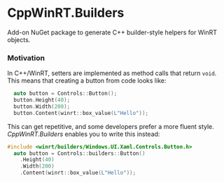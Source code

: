 # CppWinRT.Builders

Add-on NuGet package to generate C++ builder-style helpers for WinRT objects.

### Motivation
In C++/WinRT, setters are implemented as method calls that return `void`. 
This means that creating a button from code looks like:

```cpp
  auto button = Controls::Button();
  button.Height(40);
  button.Width(200);
  button.Content(winrt::box_value(L"Hello"));
```

This can get repetitive, and some developers prefer a more fluent style.
*CppWinRT.Builders* enables you to write this instead:

```cpp
#include <winrt/builders/Windows.UI.Xaml.Controls.Button.h>
  auto button = Controls::builders::Button()
    .Height(40)
    .Width(200)
    .Content(winrt::box_value(L"Hello"));
```

